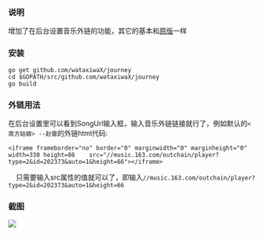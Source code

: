 ### 说明

增加了在后台设置音乐外链的功能，其它的基本和[原版](https://github.com/kabukky/journey)一样

### 安装

    go get github.com/wataxiwaX/journey
    cd $GOPATH/src/github.com/wataxiwaX/journey
    go build
    
### 外链用法

在后台设置里可以看到SongUrl输入框，输入音乐外链链接就行了，例如默认的`<南方姑娘> --赵雷`的外链html代码:

    <iframe frameborder="no" border="0" marginwidth="0" marginheight="0" width=330 height=86    src="//music.163.com/outchain/player?type=2&id=202373&auto=1&height=66"></iframe>
    
只需要输入src属性的值就可以了，即输入`//music.163.com/outchain/player?type=2&id=202373&auto=1&height=66`

### 截图

![](http://i4.buimg.com/588926/df20fb9d739a78bb.png)
